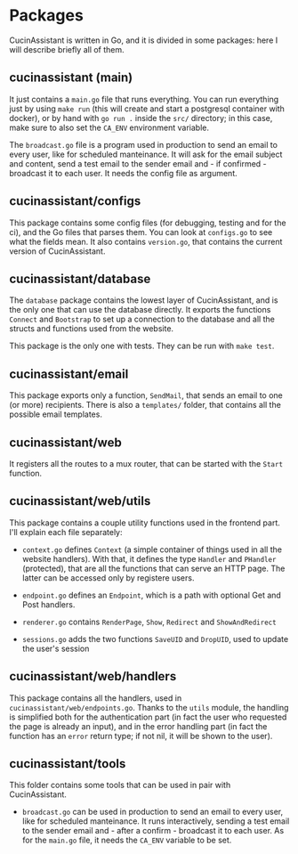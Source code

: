 # Packages

CucinAssistant is written in Go, and it is divided in some packages: here I will describe briefly all of them.


## cucinassistant (main)

It just contains a `main.go` file that runs everything.
You can run everything just by using `make run` (this will create and start a postgresql container with docker),
or by hand with `go run .` inside the `src/` directory; in this case, make sure to also set the `CA_ENV` environment variable.

The `broadcast.go` file is a program used in production to send an email to every user, like for scheduled manteinance.
It will ask for the email subject and content, send a test email to the sender email and - if confirmed - broadcast it to
each user. It needs the config file as argument.

## cucinassistant/configs

This package contains some config files (for debugging, testing and for the ci), and the Go files that parses them.
You can look at `configs.go` to see what the fields mean.
It also contains `version.go`, that contains the current version of CucinAssistant.

## cucinassistant/database

The `database` package contains the lowest layer of CucinAssistant, and is the only one that can use the database
directly.
It exports the functions `Connect` and `Bootstrap` to set up a connection to the database and all the structs and
functions used from the website.  

This package is the only one with tests. They can be run with `make test`.

## cucinassistant/email

This package exports only a function, `SendMail`, that sends an email to one (or more) recipients.
There is also a `templates/` folder, that contains all the possible email templates.

## cucinassistant/web

It registers all the routes to a mux router, that can be started with the `Start` function.

## cucinassistant/web/utils

This package contains a couple utility functions used in the frontend part. I'll explain each file separately:

- `context.go` defines `Context` (a simple container of things used in all the website handlers). With that, it defines
the type `Handler` and `PHandler` (protected), that are all the functions that can serve an HTTP page. The latter can be
accessed only by registere users.

- `endpoint.go` defines an `Endpoint`, which is a path with optional Get and Post handlers.

- `renderer.go` contains `RenderPage`, `Show`, `Redirect` and `ShowAndRedirect`

- `sessions.go` adds the two functions `SaveUID` and `DropUID`, used to update the user's session

## cucinassistant/web/handlers

This package contains all the handlers, used in `cucinassistant/web/endpoints.go`.
Thanks to the `utils` module, the handling is simplified both for the authentication part (in fact
the user who requested the page is already an input), and in the error handling part (in fact the function
has an `error` return type; if not nil, it will be shown to the user).

## cucinassistant/tools

This folder contains some tools that can be used in pair with CucinAssistant.

- `broadcast.go` can be used in production to send an email to every user, like for scheduled manteinance.
It runs interactively, sending a test email to the sender email and - after a confirm - broadcast it to
each user. As for the `main.go` file, it needs the `CA_ENV` variable to be set.
